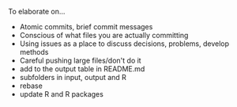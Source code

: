 To elaborate on...

* Atomic commits, brief commit messages
* Conscious of what files you are actually committing
* Using issues as a place to discuss decisions, problems, develop methods
* Careful pushing large files/don't do it
* add to the output table in README.md
* subfolders in input, output and R 
* rebase
* update R and R packages
